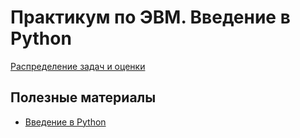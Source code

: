 # Практикум по ЭВМ. Введение в Python

[Распределение задач и оценки](https://docs.google.com/spreadsheets/d/15UMKQKDdTd8gs9dEeM7nVeEZAR0r-8tYkINScdesZzU/edit#gid=0)

## Полезные материалы
* [Введение в Python](https://github.com/mlcoursemm/py2020autumn/blob/master/lectures/Python01-basics.ipynb)

